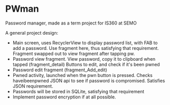 # PWman
Password manager, made as a term project for IS360 at SEMO

A general project design:
- Main screen, uses RecyclerView to display password list, with FAB to add a password.
Use fragment here, thus satisfying that requirement. Fragment swapped out to view fragment after tapping pw.
- Password view fragment. View password, copy it to clipboard when tapped (fragment_detail)
Buttons to edit, and check if it's been pwned
- Password edit fragment (fragment_Add_edit)
- Pwned activity, launched when the pwn button is pressed. Checks haveibeenpwned JSON api to see if password is compromised.
Satisfies JSON requirement.
- Passwords will be stored in SQLite, satisfying that requirement
- Implement password encryption if at all possible.
